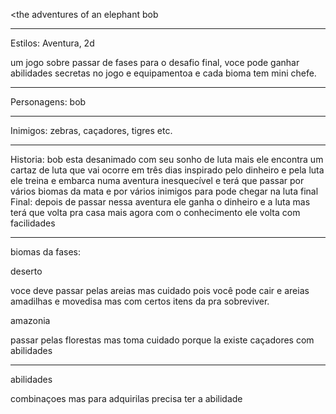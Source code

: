 <the adventures of an elephant bob

---

Estilos: Aventura, 2d
     
um jogo sobre passar de fases para o desafio final,
voce pode ganhar abilidades secretas no jogo e equipamentoa
e cada bioma tem mini chefe.

---

Personagens: bob

---

Inimigos: zebras, caçadores, tigres etc.

---

Historia: bob esta desanimado com seu sonho de luta mais ele encontra um cartaz de luta que vai ocorre em três dias inspirado pelo dinheiro
e pela luta ele treina e embarca numa aventura inesquecível e terá que passar por vários biomas da mata e por vários inimigos para pode chegar
na luta final	
Final: depois de passar nessa aventura ele ganha o dinheiro e a luta mas terá que volta pra casa mais agora com o conhecimento ele volta com facilidades

---

biomas da fases:
    
deserto
     
voce deve passar pelas areias mas cuidado pois você pode cair e areias amadilhas e movedisa 
mas com certos itens da pra sobreviver.
     
amazonia
     
passar pelas florestas mas toma cuidado porque la existe caçadores com abilidades     
     
---
     
abilidades 
     
combinaçoes mas para adquirilas precisa ter a abilidade     
